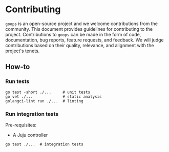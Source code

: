 # Contributing

`goops` is an open-source project and we welcome contributions from the community. This document provides guidelines for contributing to the project. Contributions to `goops` can be made in the form of code, documentation, bug reports, feature requests, and feedback. We will judge contributions based on their quality, relevance, and alignment with the project's tenets.

## How-to

### Run tests

```shell
go test -short ./...     # unit tests
go vet ./...             # static analysis
golangci-lint run ./...  # linting
```

### Run integration tests

Pre-requisites:
- A Juju controller

```shell
go test ./...  # integration tests
```
